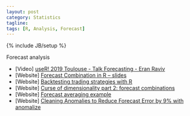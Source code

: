 ```yaml
---
layout: post
category: Statistics
tagline: 
tags: [R, Analysis, Forecast]
---
```

{% include JB/setup %}

Forecast analysis

* [Video] [useR! 2019 Toulouse - Talk Forecasting - Eran Raviv](https://www.youtube.com/watch?v=8IIUvMXHJFs) 
* [Website] [Forecast Combination in R – slides](https://eranraviv.com/forecast-combination-r-slides/)
* [Website] [Backtesting trading strategies with R](https://eranraviv.com/backtesting-trading-strategies-with-r/)
* [Website] [Curse of dimensionality part 2: forecast combinations](https://eranraviv.com/curse-of-dimensionality-illustration-2/)
* [Website] [Forecast averaging example](https://eranraviv.com/forecast-averaging-example/)
* [Website] [Cleaning Anomalies to Reduce Forecast Error by 9% with anomalize](https://www.r-bloggers.com/cleaning-anomalies-to-reduce-forecast-error-by-9-with-anomalize/)
